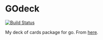 # GOdeck

[![Build Status](https://travis-ci.com/agarmu/godeck.svg?branch=main)](https://travis-ci.com/agarmu/godeck)

My deck of cards package for go. From [here](courses.calhoun.io/lessons/les_goph_57).